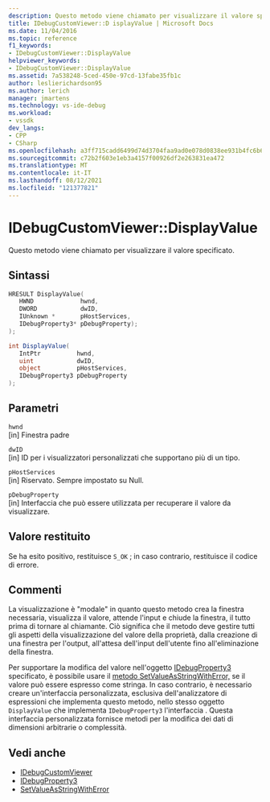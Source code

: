 ```yaml
---
description: Questo metodo viene chiamato per visualizzare il valore specificato.
title: IDebugCustomViewer::D isplayValue | Microsoft Docs
ms.date: 11/04/2016
ms.topic: reference
f1_keywords:
- IDebugCustomViewer::DisplayValue
helpviewer_keywords:
- IDebugCustomViewer::DisplayValue
ms.assetid: 7a538248-5ced-450e-97cd-13fabe35fb1c
author: leslierichardson95
ms.author: lerich
manager: jmartens
ms.technology: vs-ide-debug
ms.workload:
- vssdk
dev_langs:
- CPP
- CSharp
ms.openlocfilehash: a3ff715cadd6499d74d3704faa9ad0e078d0838ee931b4fc6b68c4588fb45cc2
ms.sourcegitcommit: c72b2f603e1eb3a4157f00926df2e263831ea472
ms.translationtype: MT
ms.contentlocale: it-IT
ms.lasthandoff: 08/12/2021
ms.locfileid: "121377821"
---
```

# <a name="idebugcustomviewerdisplayvalue"></a>IDebugCustomViewer::DisplayValue
Questo metodo viene chiamato per visualizzare il valore specificato.

## <a name="syntax"></a>Sintassi

```cpp
HRESULT DisplayValue(
   HWND             hwnd,
   DWORD            dwID,
   IUnknown *       pHostServices,
   IDebugProperty3* pDebugProperty);
);
```

```csharp
int DisplayValue(
   IntPtr          hwnd,
   uint            dwID,
   object          pHostServices,
   IDebugProperty3 pDebugProperty
);
```

## <a name="parameters"></a>Parametri
`hwnd`\
[in] Finestra padre

`dwID`\
[in] ID per i visualizzatori personalizzati che supportano più di un tipo.

`pHostServices`\
[in] Riservato. Sempre impostato su Null.

`pDebugProperty`\
[in] Interfaccia che può essere utilizzata per recuperare il valore da visualizzare.

## <a name="return-value"></a>Valore restituito
 Se ha esito positivo, restituisce `S_OK` ; in caso contrario, restituisce il codice di errore.

## <a name="remarks"></a>Commenti
 La visualizzazione è "modale" in quanto questo metodo crea la finestra necessaria, visualizza il valore, attende l'input e chiude la finestra, il tutto prima di tornare al chiamante. Ciò significa che il metodo deve gestire tutti gli aspetti della visualizzazione del valore della proprietà, dalla creazione di una finestra per l'output, all'attesa dell'input dell'utente fino all'eliminazione della finestra.

 Per supportare la modifica del valore nell'oggetto [IDebugProperty3](../../../extensibility/debugger/reference/idebugproperty3.md) specificato, è possibile usare il [metodo SetValueAsStringWithError,](../../../extensibility/debugger/reference/idebugproperty3-setvalueasstringwitherror.md) se il valore può essere espresso come stringa. In caso contrario, è necessario creare un'interfaccia personalizzata, esclusiva dell'analizzatore di espressioni che implementa questo metodo, nello stesso oggetto `DisplayValue` che implementa `IDebugProperty3` l'interfaccia . Questa interfaccia personalizzata fornisce metodi per la modifica dei dati di dimensioni arbitrarie o complessità.

## <a name="see-also"></a>Vedi anche
- [IDebugCustomViewer](../../../extensibility/debugger/reference/idebugcustomviewer.md)
- [IDebugProperty3](../../../extensibility/debugger/reference/idebugproperty3.md)
- [SetValueAsStringWithError](../../../extensibility/debugger/reference/idebugproperty3-setvalueasstringwitherror.md)
